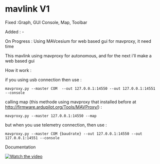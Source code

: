 # mavlink V1

Fixed :Graph, GUI Console, Map, Toolbar

Added : -

On Progress : Using MAVcesium for web based gui for mavproxy, it need time

This mavlink using mavproxy for autonomous, and for the next i'll make a web based gui

How it work :

if you using usb connection then use :

```
mavproxy.py --master COM  --out 127.0.0.1:14550 --out 127.0.0.1:14551 --console
```

calling map (this methode using mavproxy that installed before at http://firmware.ardupilot.org/Tools/MAVProxy/) : 
```
mavproxy.py --master 127.0.0.1:14550 --map
```

but when you use telemetry connection, then use : 
```
mavproxy.py --master COM {baudrate} --out 127.0.0.1:14550 --out 127.0.0.1:14551 --console
```

Documentation 

[![Watch the video](https://raw.github.com/GabLeRoux/WebMole/master/ressources/WebMole_Youtube_Video.png)](https://drive.google.com/file/d/1ua-sTieogB6g8PWhwYlY0JLnSj_RUb1Z/preview)

